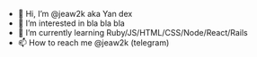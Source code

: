 - 👋 Hi, I’m @jeaw2k aka Yan dex
- 👀 I’m interested in bla bla bla
- 🌱 I’m currently learning Ruby/JS/HTML/CSS/Node/React/Rails
- 📫 How to reach me @jeaw2k (telegram)

<!---
i like standart README! let's read this text together, we didn't read that before.
--->
